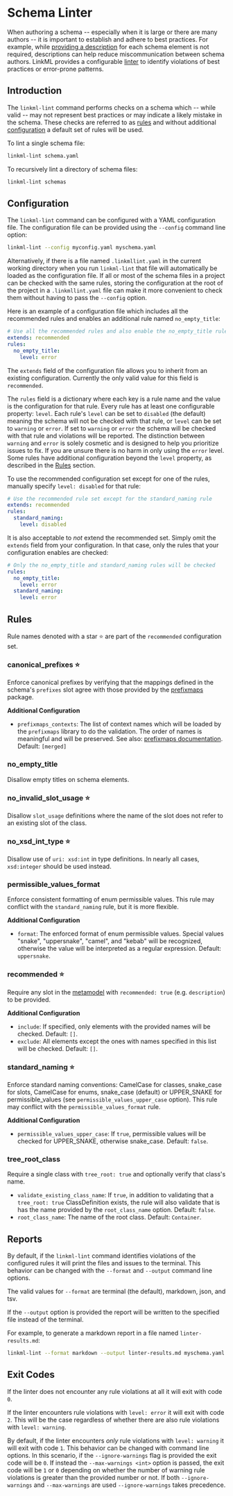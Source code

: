 # Schema Linter

When authoring a schema -- especially when it is large or there are many authors -- it is important to establish and adhere to best practices. For example, while [providing a description](./metadata.md#providing-descriptions) for each schema element is not required, descriptions can help reduce miscommunication between schema authors. LinkML provides a configurable [linter](https://en.wikipedia.org/wiki/Lint_(software)) to identify violations of best practices or error-prone patterns.

## Introduction

The `linkml-lint` command performs checks on a schema which -- while valid -- may not represent best practices or may indicate a likely mistake in the schema. These checks are referred to as [rules](#rules) and without additional [configuration](#configuration) a default set of rules will be used.

To lint a single schema file:
```bash
linkml-lint schema.yaml
```

To recursively lint a directory of schema files:
```bash
linkml-lint schemas
```

## Configuration

The `linkml-lint` command can be configured with a YAML configuration file. The configuration file can be provided using the `--config` command line option:

```bash
linkml-lint --config myconfig.yaml myschema.yaml
```

Alternatively, if there is a file named `.linkmllint.yaml` in the current working directory when you run `linkml-lint` that file will automatically be loaded as the configuration file. If all or most of the schema files in a project can be checked with the same rules, storing the configuration at the root of the project in a `.linkmllint.yaml` file can make it more convenient to check them without having to pass the `--config` option.

Here is an example of a configuration file which includes all the recommended rules and enables an additional rule named `no_empty_title`:

```yaml
# Use all the recommended rules and also enable the no_empty_title rule
extends: recommended
rules:
  no_empty_title:
    level: error
```

The `extends` field of the configuration file allows you to inherit from an existing configuration. Currently the only valid value for this field is `recommended`.

The `rules` field is a dictionary where each key is a rule name and the value is the configuration for that rule. Every rule has at least one configurable property: `level`. Each rule's `level` can be set to `disabled` (the default) meaning the schema will not be checked with that rule, or `level` can be set to `warning` or `error`. If set to `warning` or `error` the schema will be checked with that rule and violations will be reported. The distinction between `warning` and `error` is solely cosmetic and is designed to help you prioritize issues to fix. If you are unsure there is no harm in only using the `error` level. Some rules have additional configuration beyond the `level` property, as described in the [Rules](#rules) section.

To use the recommended configuration set except for one of the rules, manually specify `level: disabled` for that rule:

```yaml
# Use the recommended rule set except for the standard_naming rule
extends: recommended
rules:
  standard_naming:
    level: disabled
```

It is also acceptable to _not_ extend the recommended set. Simply omit the `extends` field from your configuration. In that case, only the rules that your configuration enables are checked:

```yaml
# Only the no_empty_title and standard_naming rules will be checked
rules:
  no_empty_title:
    level: error
  standard_naming:
    level: error
```

## Rules

Rule names denoted with a star ⭐ are part of the `recommended` configuration set.

### canonical_prefixes ⭐

Enforce canonical prefixes by verifying that the mappings defined in the schema's `prefixes` slot agree with those provided by the [prefixmaps](https://github.com/linkml/prefixmaps) package.

**Additional Configuration**
* `prefixmaps_contexts`: The list of context names which will be loaded by the `prefixmaps` library to do the validation. The order of names is meaningful and will be preserved. See also: [prefixmaps documentation](https://github.com/linkml/prefixmaps#usage). Default: `[merged]`

### no_empty_title

Disallow empty titles on schema elements.

### no_invalid_slot_usage ⭐

Disallow `slot_usage` definitions where the name of the slot does not refer to an existing slot of the class.

### no_xsd_int_type ⭐

Disallow use of `uri: xsd:int` in type definitions. In nearly all cases, `xsd:integer` should be used instead.

### permissible_values_format

Enforce consistent formatting of enum permissible values. This rule may conflict with the `standard_naming` rule, but it is more flexible.

**Additional Configuration**
* `format`: The enforced format of enum permissible values. Special values "snake", "uppersnake", "camel", and "kebab" will be recognized, otherwise the value will be interpreted as a regular expression. Default: `uppersnake`.

### recommended ⭐

Require any slot in the [metamodel](./metamodel) with `recommended: true` (e.g. `description`) to be provided.

**Additional Configuration**
* `include`: If specified, only elements with the provided names will be checked. Default: `[]`.
* `exclude`: All elements except the ones with names specified in this list will be checked. Default: `[]`.

### standard_naming ⭐

Enforce standard naming conventions: CamelCase for classes, snake_case for slots, CamelCase for enums, snake_case (default) or UPPER_SNAKE for permissible_values (see `permissible_values_upper_case` option). This rule may conflict with the `permissible_values_format` rule.

**Additional Configuration**
* `permissible_values_upper_case`: If `true`, permissible values will be checked for UPPER_SNAKE, otherwise snake_case. Default: `false`.

### tree_root_class

Require a single class with `tree_root: true` and optionally verify that class's name.

* `validate_existing_class_name`: If `true`, in addition to validating that a `tree_root: true` ClassDefinition exists, the rule will also validate that is has the name provided by the `root_class_name` option. Default: `false`.
* `root_class_name`: The name of the root class. Default: `Container`.

## Reports

By default, if the `linkml-lint` command identifies violations of the configured rules it will print the files and issues to the terminal. This behavior can be changed with the `--format` and `--output` command line options. 

The valid values for `--format` are terminal (the default), markdown, json, and tsv.

If the `--output` option is provided the report will be written to the specified file instead of the terminal.

For example, to generate a markdown report in a file named `linter-results.md`:

```bash
linkml-lint --format markdown --output linter-results.md myschema.yaml
```

## Exit Codes

If the linter does not encounter any rule violations at all it will exit with code `0`. 

If the linter encounters rule violations with `level: error` it will exit with code `2`. This will be the case regardless of whether there are also rule violations with `level: warning`.

By default, if the linter encounters _only_ rule violations with `level: warning` it will exit with code `1`. This behavior can be changed with command line options. In this scenario, if the `--ignore-warnings` flag is provided the exit code will be `0`. If instead the `--max-warnings <int>` option is passed, the exit code will be `1` or `0` depending on whether the number of warning rule violations is greater than the provided number or not. If both `--ignore-warnings` and `--max-warnings` are used `--ignore-warnings` takes precedence. 
